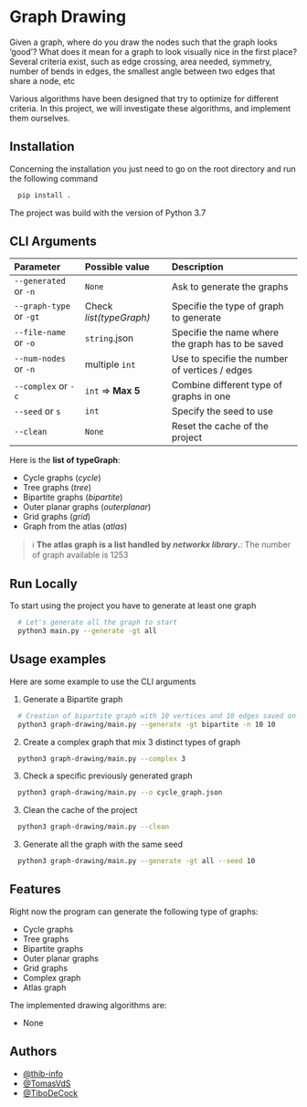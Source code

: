 
# Graph Drawing

Given a graph, where do you draw the nodes such that the graph looks ‘good’? What does it mean for a
graph to look visually nice in the first place? Several criteria exist, such as edge crossing, area needed,
symmetry, number of bends in edges, the smallest angle between two edges that share a node, etc

Various algorithms have been designed that try to optimize for different criteria. In this project, we will
investigate these algorithms, and implement them ourselves.

## Installation

Concerning the installation you just need to go on the root directory and run the following command

```bash
  pip install .
```
The project was build with the version of Python 3.7

## CLI Arguments

| Parameter               | Possible value          | Description                						                 |
|:------------------------|:------------------------|:--------------------------------------------------|
| `--generated` or `-n`   | `None`   			            | Ask to generate the graphs  					                 |
| `--graph-type` or `-gt` | Check *list(typeGraph)* | Specifie the type of graph to generate  		        |
| `--file-name` or `-o`   | `string`.json 		        | Specifie the name where the graph has to be saved |
| `--num-nodes` or `-n`   | multiple `int`  	       | Use to specifie the number of vertices / edges    |
| `--complex` or `-c`     | `int` => **Max 5**      | Combine different type of graphs in one           |
| `--seed` or `s`         | `int`  	                | Specify the seed to use                           |
| `--clean`               | `None`  	               | Reset the cache of the project                    |

Here is the **list of typeGraph**: 
- Cycle graphs (*cycle*)
- Tree graphs (*tree*)
- Bipartite graphs (*bipartite*)
- Outer planar graphs (*outerplanar*)
- Grid graphs (*grid*)
- Graph from the atlas (*atlas*)

> :information_source: **The atlas graph is a list handled by *networkx library*.**: The number of graph available is 1253

## Run Locally

To start using the project you have to generate at least one graph

```bash
  # Let's generate all the graph to start
  python3 main.py --generate -gt all
```

## Usage examples

Here are some example to use the CLI arguments 

1. Generate a Bipartite graph 
```bash
  # Creation of bipartite graph with 10 vertices and 10 edges saved on the file bipartite_graph.json
  python3 graph-drawing/main.py --generate -gt bipartite -n 10 10
```

2. Create a complex graph that mix 3 distinct types of graph 
```bash
  python3 graph-drawing/main.py --complex 3
```

3. Check a specific previously generated graph
```bash
  python3 graph-drawing/main.py --o cycle_graph.json
```

3. Clean the cache of the project
```bash
  python3 graph-drawing/main.py --clean
```

3. Generate all the graph with the same seed
```bash
  python3 graph-drawing/main.py --generate -gt all --seed 10
```



## Features

Right now the program can generate the following type of graphs:
- Cycle graphs
- Tree graphs
- Bipartite graphs
- Outer planar graphs
- Grid graphs
- Complex graph
- Atlas graph

The implemented drawing algorithms are:
- None


## Authors

- [@thib-info](https://www.github.com/thib-info)
- [@TomasVdS](https://github.com/TomasVdS)
- [@TiboDeCock](https://github.com/TiboDeCock)

